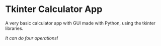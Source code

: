 # Tkinter Calculator App
 A very basic calculator app with GUI made with Python, using the tkinter libraries.
 
 *It can do four operations!*

